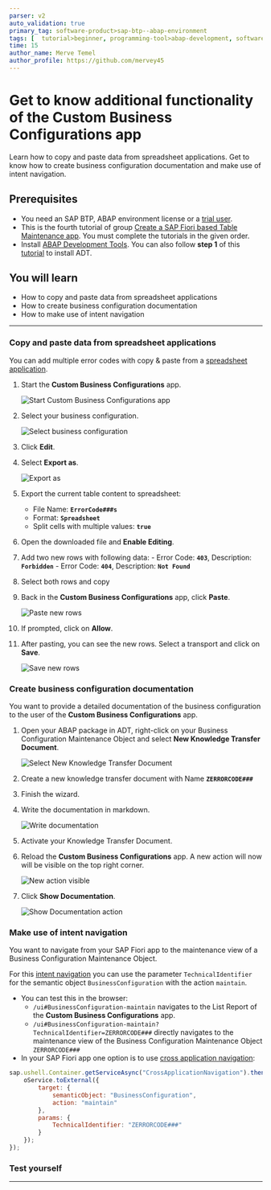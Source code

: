 ```yaml
---
parser: v2
auto_validation: true
primary_tag: software-product>sap-btp--abap-environment
tags: [  tutorial>beginner, programming-tool>abap-development, software-product>sap-business-technology-platform ]
time: 15
author_name: Merve Temel
author_profile: https://github.com/mervey45
---
```


# Get to know additional functionality of the Custom Business Configurations app
<!-- description --> Learn how to copy and paste data from spreadsheet applications. Get to know how to create business configuration documentation and make use of intent navigation.

## Prerequisites  
- You need an SAP BTP, ABAP environment license or a [trial user](abap-environment-trial-onboarding).
- This is the fourth tutorial of group [Create a SAP Fiori based Table Maintenance app](group.abap-env-factory). You must complete the tutorials in the given order.
- Install [ABAP Development Tools](https://tools.hana.ondemand.com/#abap). You can also follow **step 1** of this [tutorial](abap-install-adt) to install ADT.


## You will learn  
- How to copy and paste data from spreadsheet applications
- How to create business configuration documentation
- How to make use of intent navigation

---
### Copy and paste data from spreadsheet applications


You can add multiple error codes with copy & paste from a [spreadsheet application](https://ui5.sap.com/#/topic/f6a8fd2812d9442a9bba2f6fb296c42e).

  1. Start the **Custom Business Configurations** app.

      ![Start Custom Business Configurations app](mc.png)

  2. Select your business configuration.

      ![Select business configuration](m2.png)

  3. Click **Edit**.

  4. Select **Export as**.

      ![Export as](spread2.png)

  5. Export the current table content to spreadsheet:
     - File Name: **`ErrorCode###s`**
     - Format: **`Spreadsheet`**
     - Split cells with multiple values: **`true`**

  6. Open the downloaded file and **Enable Editing**.

  7. Add two new rows with following data:
    - Error Code: **`403`**, Description: **`Forbidden`**
    - Error Code: **`404`**, Description: **`Not Found`**

  8. Select both rows and copy

  9. Back in the **Custom Business Configurations** app, click **Paste**.

      ![Paste new rows](spread6.png)

10. If prompted, click on **Allow**.

11. After pasting, you can see the new rows. Select a transport and click on **Save**.

      ![Save new rows](spread8.png)


### Create business configuration documentation


You want to provide a detailed documentation of the business configuration to the user of the **Custom Business Configurations** app.

  1. Open your ABAP package in ADT, right-click on your Business Configuration Maintenance Object and select **New Knowledge Transfer Document**.

      ![Select New Knowledge Transfer Document](knowledge.png)

  2. Create a new knowledge transfer document with Name **`ZERRORCODE###`**

  3. Finish the wizard.

  4. Write the documentation in markdown.

      ![Write documentation](knowledge4.png)

  5. Activate your Knowledge Transfer Document.

  6. Reload the **Custom Business Configurations** app. A new action will now will be visible on the top right corner.

      ![New action visible](doc.png)

  7. Click **Show Documentation**.

      ![Show Documentation action](knowledge6.png)



### Make use of intent navigation


You want to navigate from your SAP Fiori app to the maintenance view of a Business Configuration Maintenance Object.

For this [intent navigation](https://help.sap.com/docs/BTP/65de2977205c403bbc107264b8eccf4b/76384d8e68e646d6ae5ce8977412cbb4.html#intent-navigation) you can use the parameter `TechnicalIdentifier` for the semantic object `BusinessConfiguration` with the action `maintain`.

- You can test this in the browser:
    - `/ui#BusinessConfiguration-maintain` navigates to the List Report of the **Custom Business Configurations** app.
    - `/ui#BusinessConfiguration-maintain?TechnicalIdentifier=ZERRORCODE###` directly navigates to the maintenance view of the Business Configuration Maintenance Object `ZERRORCODE###`
- In your SAP Fiori app one option is to use [cross application navigation](https://sapui5.hana.ondemand.com/sdk/#/api/sap.ushell.services.CrossApplicationNavigation):


```JavaScript
sap.ushell.Container.getServiceAsync("CrossApplicationNavigation").then(function (oService) {
    oService.toExternal({
        target: {
            semanticObject: "BusinessConfiguration",
            action: "maintain"
        },
        params: {
            TechnicalIdentifier: "ZERRORCODE###"
        }
    });
});
```


### Test yourself



---
